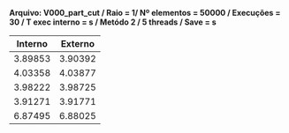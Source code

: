 **Arquivo: V000_part_cut / Raio = 1/ Nº elementos = 50000 / Execuções = 30 / T exec interno = s / Metódo 2 / 5 threads / Save = s**
 
| Interno | Externo |
|---------| ------- |
|3.89853|3.90392|
|4.03358|4.03877|
|3.98222|3.98725|
|3.91271|3.91771|
|6.87495|6.88025|
